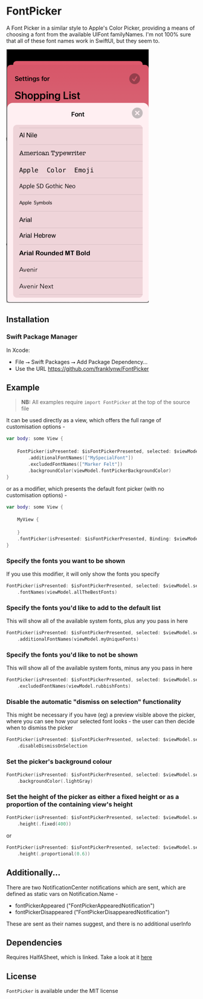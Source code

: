 # FontPicker

A Font Picker in a similar style to Apple's Color Picker, providing a means of choosing a font from the available UIFont familyNames. I'm not 100% sure that all of these font names work in SwiftUI, but they seem to.

<img src="Sources/FontPicker/Resources//Example1.png" alt="Example 1"/>

## Installation

### Swift Package Manager

In Xcode:
* File ⭢ Swift Packages ⭢ Add Package Dependency...
* Use the URL https://github.com/franklynw/FontPicker


## Example

> **NB:** All examples require `import FontPicker` at the top of the source file

It can be used directly as a view, which offers the full range of customisation options -

```swift
var body: some View {
    
    FontPicker(isPresented: $isFontPickerPresented, selected: $viewModel.selectedFont)
        .additionalFontNames(["MySpecialFont"])
        .excludedFontNames(["Marker Felt"])
        .backgroundColor(viewModel.fontPickerBackgroundColor)
}
```

or as a modifier, which presents the default font picker (with no customisation options) -

```swift
var body: some View {

    MyView {
    
    }
    .fontPicker(isPresented: $isFontPickerPresented, Binding: $viewModel.selectedFont)
}
```

### Specify the fonts you want to be shown

If you use this modifier, it will only show the fonts you specify

```swift
FontPicker(isPresented: $isFontPickerPresented, selected: $viewModel.selectedFont)
    .fontNames(viewModel.allTheBestFonts)
```

### Specify the fonts you'd like to add to the default list

This will show all of the available system fonts, plus any you pass in here

```swift
FontPicker(isPresented: $isFontPickerPresented, selected: $viewModel.selectedFont)
    .additionalFontNames(viewModel.myUniqueFonts)
```

### Specify the fonts you'd like to not be shown

This will show all of the available system fonts, minus any you pass in here

```swift
FontPicker(isPresented: $isFontPickerPresented, selected: $viewModel.selectedFont)
    .excludedFontNames(viewModel.rubbishFonts)
```

### Disable the automatic "dismiss on selection" functionality

This might be necessary if you have (eg) a preview visible above the picker, where you can see how your selected font looks - the user can then decide when to dismiss the picker

```swift
FontPicker(isPresented: $isFontPickerPresented, selected: $viewModel.selectedFont)
    .disableDismissOnSelection
```

### Set the picker's background colour

```swift
FontPicker(isPresented: $isFontPickerPresented, selected: $viewModel.selectedFont)
    .backgroundColor(.lightGray)
```

### Set the height of the picker as either a fixed height or as a proportion of the containing view's height

```swift
FontPicker(isPresented: $isFontPickerPresented, selected: $viewModel.selectedFont)
    .height(.fixed(400))
```

or

```swift
FontPicker(isPresented: $isFontPickerPresented, selected: $viewModel.selectedFont)
    .height(.proportional(0.6))
```

## Additionally...

There are two NotificationCenter notifications which are sent, which are defined as static vars on Notification.Name -

* fontPickerAppeared ("FontPickerAppearedNotification")
* fontPickerDisappeared ("FontPickerDisappearedNotification")

These are sent as their names suggest, and there is no additional userInfo


## Dependencies

Requires HalfASheet, which is linked. Take a look at it [here](https://github.com/franklynw/HalfASheet)


## License  

`FontPicker` is available under the MIT license
